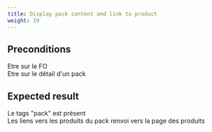 ```yaml
---
title: Display pack content and link to product
weight: 19
---
```


## Preconditions

Etre sur le FO\
Etre sur le détail d'un pack
## Expected result

Le tags "pack" est présent \
Les liens vers les produits du pack renvoi vers la page des produits

